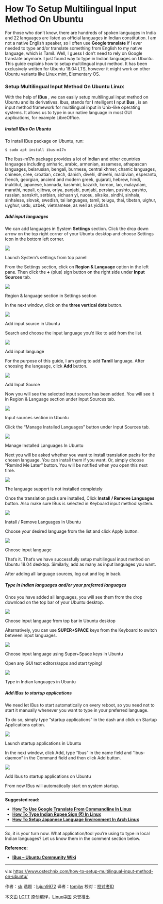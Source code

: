 [#]: collector: (lujun9972)
[#]: translator: (tomjlw)
[#]: reviewer: ( )
[#]: publisher: ( )
[#]: url: ( )
[#]: subject: (How To Setup Multilingual Input Method On Ubuntu)
[#]: via: (https://www.ostechnix.com/how-to-setup-multilingual-input-method-on-ubuntu/)
[#]: author: (sk https://www.ostechnix.com/author/sk/)

How To Setup Multilingual Input Method On Ubuntu
======

For those who don’t know, there are hundreds of spoken languages in India and 22 languages are listed as official languages in Indian constitution. I am not a native English speaker, so I often use **Google translate** if I ever needed to type and/or translate something from English to my native language, which is Tamil. Well, I guess I don’t need to rely on Google translate anymore. I just found way to type in Indian languages on Ubuntu. This guide explains how to setup multilingual input method. It has been exclusively written for Ubuntu 18.04 LTS, however it might work on other Ubuntu variants like Linux mint, Elementary OS.

### Setup Multilingual Input Method On Ubuntu Linux

With the help of **IBus** , we can easily setup multilingual input method on Ubuntu and its derivatives. Ibus, stands for **I** ntelligent **I** nput **Bus** , is an input method framework for multilingual input in Unix-like operating systems. It allows us to type in our native language in most GUI applications, for example LibreOffice.

##### Install IBus On Ubuntu

To install IBus package on Ubuntu, run:

```
$ sudo apt install ibus-m17n
```

The Ibus-m17n package provides a lot of Indian and other countries languages including amharic, arabic, armenian, assamese, athapascan languages, belarusian, bengali, burmese, central khmer, chamic languages, chinese, cree, croatian, czech, danish, divehi, dhivehi, maldivian, esperanto, french, georgian, ancient and modern greek, gujarati, hebrew, hindi, inuktitut, japanese, kannada, kashmiri, kazakh, korean, lao, malayalam, marathi, nepali, ojibwa, oriya, panjabi, punjabi, persian, pushto, pashto, russian, sanskrit, serbian, sichuan yi, nuosu, siksika, sindhi, sinhala, sinhalese, slovak, swedish, tai languages, tamil, telugu, thai, tibetan, uighur, uyghur, urdu, uzbek, vietnamese, as well as yiddish.

##### Add input languages

We can add languages in System **Settings** section. Click the drop down arrow on the top right corner of your Ubuntu desktop and choose Settings icon in the bottom left corner.

![][2]

Launch System’s settings from top panel

From the Settings section, click on **Region & Language** option in the left pane. Then click the **+** (plus) sign button on the right side under **Input Sources** tab.

![][3]

Region & language section in Settings section

In the next window, click on the **three vertical dots** button.

![][4]

Add input source in Ubuntu

Search and choose the input language you’d like to add from the list.

![][5]

Add input language

For the purpose of this guide, I am going to add **Tamil** language. After choosing the language, click **Add** button.

![][6]

Add Input Source

Now you will see the selected input source has been added. You will see it in Region & Language section under Input Sources tab.

![][7]

Input sources section in Ubuntu

Click the “Manage Installed Languages” button under Input Sources tab.

![][8]

Manage Installed Languages In Ubuntu

Next you will be asked whether you want to install translation packs for the chosen language. You can install them if you want. Or, simply choose “Remind Me Later” button. You will be notified when you open this next time.

![][9]

The language support is not installed completely

Once the translation packs are installed, Click **Install / Remove Languages** button. Also make sure IBus is selected in Keyboard input method system.

![][10]

Install / Remove Languages In Ubuntu

Choose your desired language from the list and click Apply button.

![][11]

Choose input language

That’s it. That’s we have successfully setup multilingual input method on Ubuntu 18.04 desktop. Similarly, add as many as input languages you want.

After adding all language sources, log out and log in back.

##### Type In Indian languages and/or your preferred languages

Once you have added all languages, you will see them from the drop download on the top bar of your Ubuntu desktop.

![][12]

Choose input language from top bar in Ubuntu desktop

Alternatively, you can use **SUPER+SPACE** keys from the Keyboard to switch between input languages.

![][13]

Choose input language using Super+Space keys in Ubuntu

Open any GUI text editors/apps and start typing!

![][14]

Type in Indian languages in Ubuntu

##### Add IBus to startup applications

We need let IBus to start automatically on every reboot, so you need not to start it manually whenever you want to type in your preferred language.

To do so, simply type “startup applications” in the dash and click on Startup Applications option.

![][15]

Launch startup applications in Ubuntu

In the next window, click Add, type “Ibus” in the name field and “ibus-daemon” in the Command field and then click Add button.

![][16]

Add Ibus to startup applications on Ubuntu

From now IBus will automatically start on system startup.

* * *

**Suggested read:**

  * [**How To Use Google Translate From Commandline In Linux**][17]
  * [**How To Type Indian Rupee Sign (₹) In Linux**][18]
  * [**How To Setup Japanese Language Environment In Arch Linux**][19]



* * *

So, it is your turn now. What application/tool you’re using to type in local Indian languages? Let us know them in the comment section below.

**Reference:**

  * [**IBus – Ubuntu Community Wiki**][20]



--------------------------------------------------------------------------------

via: https://www.ostechnix.com/how-to-setup-multilingual-input-method-on-ubuntu/

作者：[sk][a]
选题：[lujun9972][b]
译者：[tomjlw](https://github.com/tomjlw)
校对：[校对者ID](https://github.com/校对者ID)

本文由 [LCTT](https://github.com/LCTT/TranslateProject) 原创编译，[Linux中国](https://linux.cn/) 荣誉推出

[a]: https://www.ostechnix.com/author/sk/
[b]: https://github.com/lujun9972
[2]: https://www.ostechnix.com/wp-content/uploads/2019/07/Ubuntu-system-settings.png
[3]: https://www.ostechnix.com/wp-content/uploads/2019/08/Region-language-in-Settings-ubuntu.png
[4]: https://www.ostechnix.com/wp-content/uploads/2019/08/Add-input-source-in-Ubuntu.png
[5]: https://www.ostechnix.com/wp-content/uploads/2019/08/Add-input-language.png
[6]: https://www.ostechnix.com/wp-content/uploads/2019/08/Add-Input-Source-Ubuntu.png
[7]: https://www.ostechnix.com/wp-content/uploads/2019/08/Input-sources-Ubuntu.png
[8]: https://www.ostechnix.com/wp-content/uploads/2019/08/Manage-Installed-Languages.png
[9]: https://www.ostechnix.com/wp-content/uploads/2019/08/The-language-support-is-not-installed-completely.png
[10]: https://www.ostechnix.com/wp-content/uploads/2019/08/Install-Remove-languages.png
[11]: https://www.ostechnix.com/wp-content/uploads/2019/08/Choose-language.png
[12]: https://www.ostechnix.com/wp-content/uploads/2019/08/Choose-input-language-from-top-bar-in-Ubuntu.png
[13]: https://www.ostechnix.com/wp-content/uploads/2019/08/Choose-input-language-using-SuperSpace-keys.png
[14]: https://www.ostechnix.com/wp-content/uploads/2019/08/Setup-Multilingual-Input-Method-On-Ubuntu.png
[15]: https://www.ostechnix.com/wp-content/uploads/2019/08/Launch-startup-applications-in-ubuntu.png
[16]: https://www.ostechnix.com/wp-content/uploads/2019/08/Add-Ibus-to-startup-applications-on-Ubuntu.png
[17]: https://www.ostechnix.com/use-google-translate-commandline-linux/
[18]: https://www.ostechnix.com/type-indian-rupee-sign-%e2%82%b9-linux/
[19]: https://www.ostechnix.com/setup-japanese-language-environment-arch-linux/
[20]: https://help.ubuntu.com/community/ibus
